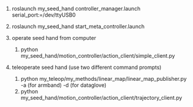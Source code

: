 1. roslaunch my_seed_hand controller_manager.launch serial_port:=/dev/ttyUSB0
2. roslaunch my_seed_hand start_meta_controller.launch

3. operate seed hand from computer
    1. python my_seed_hand/motion_controller/action_client/simple_client.py

4. teleoperate seed hand (use two different command prompts)
    1. python my_teleop/my_methods/linear_map/linear_map_publisher.py -a (for armband) -d (for dataglove)
    2. python my_seed_hand/motion_controller/action_client/trajectory_client.py
